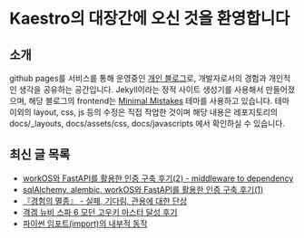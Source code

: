 # Kaestro의 대장간에 오신 것을 환영합니다

## 소개

github pages를 서비스를 통해 운영중인 [개인 블로그](https://kaestro.github.io)로, 개발자로서의 경험과 개인적인 생각을 공유하는 공간입니다. Jekyll이라는 정적 사이트 생성기를 사용해서 만들어졌으며, 해당 블로그의 frontend는 [Minimal Mistakes](https://mmistakes.github.io/minimal-mistakes/) 테마를 사용하고 있습니다. 테마 이외의 layout, css, js 등의 수정은 직접 작업한 것이며 해당 내용은 레포지토리의 docs/_layouts, docs/assets/css, docs/javascripts 에서 확인하실 수 있습니다.

## 최신 글 목록
<!-- BLOG-POST-LIST:START -->
- [workOS와 FastAPI를 활용한 인증 구축 후기&lpar;2&rpar; - middleware to dependency](https://kaestro.github.io/%EA%B0%9C%EB%B0%9C%EC%9D%B4%EC%95%BC%EA%B8%B0/2025/07/18/%EC%9D%B8%EC%A6%9D-%EA%B8%B0%EB%8A%A5-%EA%B5%AC%ED%98%84%ED%95%98%EA%B8%B0.html)
- [sqlAlchemy, alembic, workOS와 FastAPI를 활용한 인증 구축 후기&lpar;1&rpar;](https://kaestro.github.io/%EA%B0%9C%EB%B0%9C%EC%9D%B4%EC%95%BC%EA%B8%B0/2025/07/15/workOS%EC%99%80-FastAPI.html)
- [『경험의 멸종』 - 실패, 기다림, 관용에 대한 단상](https://kaestro.github.io/%EC%84%9C%ED%8F%89/2025/07/08/%EA%B2%BD%ED%97%98%EC%9D%98-%EB%A9%B8%EC%A2%85-%EC%8B%A4%ED%8C%A8,-%EA%B8%B0%EB%8B%A4%EB%A6%BC,-%EA%B4%80%EC%9A%A9%EC%97%90-%EB%8C%80%ED%95%9C-%EB%8B%A8%EC%83%81.html)
- [격겜 뉴비 스파 6 모던 고우키 마스터 달성 후기](https://kaestro.github.io/%EA%B2%8C%EC%9E%84%EC%9D%B4%EC%95%BC%EA%B8%B0/2025/06/29/%EB%AA%A8%EB%8D%98-%EA%B3%A0%EC%9A%B0%ED%82%A4-%EB%A7%88%EC%8A%A4%ED%84%B0-%EB%8B%AC%EC%84%B1-%ED%9B%84%EA%B8%B0.html)
- [파이썬 임포트&lpar;import&rpar;의 내부적 동작](https://kaestro.github.io/%EA%B0%9C%EB%B0%9C%EC%9D%B4%EC%95%BC%EA%B8%B0/2025/06/13/%ED%8C%8C%EC%9D%B4%EC%8D%AC-%EC%9E%84%ED%8F%AC%ED%8A%B8%EC%9D%98-%EB%82%B4%EB%B6%80%EC%A0%81-%EB%8F%99%EC%9E%91.html)
<!-- BLOG-POST-LIST:END -->